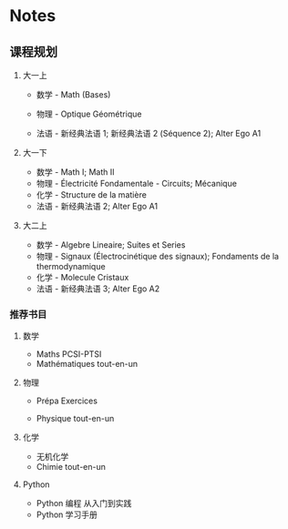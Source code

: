 # Notes

## 课程规划

1. 大一上

   - 数学 - Math (Bases)

   - 物理 - Optique Géométrique
   - 法语 - 新经典法语 1; 新经典法语 2 (Séquence 2); Alter Ego A1

2. 大一下

   - 数学 - Math I; Math II
   - 物理 - Électricité Fondamentale - Circuits; Mécanique
   - 化学 - Structure de la matière
   - 法语 - 新经典法语 2; Alter Ego A1

3. 大二上

   - 数学 - Algebre Lineaire; Suites et Series
   - 物理 - Signaux (Électrocinétique des signaux); Fondaments de la thermodynamique
   - 化学 - Molecule Cristaux
   - 法语 - 新经典法语 3; Alter Ego A2

### 推荐书目

1. 数学

   - Maths PCSI-PTSI
   - Mathématiques tout-en-un

2. 物理

   - Prépa Exercices

   - Physique tout-en-un

3. 化学

   - 无机化学
   - Chimie tout-en-un

4. Python
   - Python 编程 从入门到实践
   - Python 学习手册
